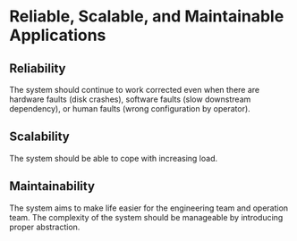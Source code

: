 # Reliable, Scalable, and Maintainable Applications

## Reliability
The system should continue to work corrected even when there are hardware faults (disk crashes),
software faults (slow downstream dependency), or human faults (wrong configuration by operator).

## Scalability
The system should be able to cope with increasing load.

## Maintainability
The system aims to make life easier for the engineering team and operation team. The complexity of
the system should be manageable by introducing proper abstraction.
